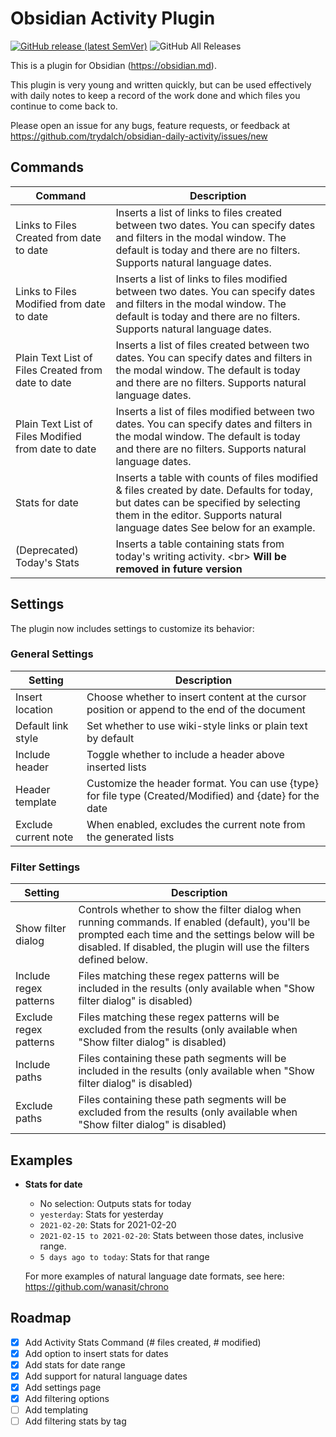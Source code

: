 # Obsidian Activity Plugin

[![GitHub release (latest SemVer)](https://img.shields.io/github/v/release/trydalch/obsidian-daily-activity?style=for-the-badge&sort=semver)](https://github.com/trydalch/obsidian-daily-activity/releases/latest)
![GitHub All Releases](https://img.shields.io/github/downloads/trydalch/obsidian-daily-activity/total?style=for-the-badge)

This is a plugin for Obsidian (https://obsidian.md).

This plugin is very young and written quickly, but can be used effectively with daily notes to keep a record of the work done and which files you continue to come back to.

Please open an issue for any bugs, feature requests, or feedback at https://github.com/trydalch/obsidian-daily-activity/issues/new

## Commands

| Command                                             | Description                                                                                                                                                                                                      |
|-----------------------------------------------------|------------------------------------------------------------------------------------------------------------------------------------------------------------------------------------------------------------------|
| Links to Files Created from date to date            | Inserts a list of links to files created  between two dates. You can specify dates and filters in the modal window. The default is today and there are no filters.      Supports natural language dates.         |
| Links to Files Modified from date to date           | Inserts a list of links to files modified  between two dates. You can specify dates and filters in the modal window. The default is today and there are no filters.      Supports natural language dates.        |
| Plain Text List of Files Created from date to date  | Inserts a list of files created between two dates. You can specify dates and filters in the modal window. The default is today and there are no filters.  Supports natural language dates.                       |
| Plain Text List of Files Modified from date to date | Inserts a list of files modified between two dates. You can specify dates and filters in the modal window. The default is today and there are no filters.         Supports natural language dates.               |
| Stats for date                                      | Inserts a table with counts of files modified & files created by date. Defaults for today, but dates can be specified by selecting them in the editor. Supports natural language dates See below for an example. |
| (Deprecated) Today's Stats                          | Inserts a table containing stats from today's writing activity. <br\> **Will be removed in future version**                                                                                                      |

## Settings

The plugin now includes settings to customize its behavior:

### General Settings

| Setting | Description |
|---------|-------------|
| Insert location | Choose whether to insert content at the cursor position or append to the end of the document |
| Default link style | Set whether to use wiki-style links or plain text by default |
| Include header | Toggle whether to include a header above inserted lists |
| Header template | Customize the header format. You can use {type} for file type (Created/Modified) and {date} for the date |
| Exclude current note | When enabled, excludes the current note from the generated lists |

### Filter Settings

| Setting | Description |
|---------|-------------|
| Show filter dialog | Controls whether to show the filter dialog when running commands. If enabled (default), you'll be prompted each time and the settings below will be disabled. If disabled, the plugin will use the filters defined below. |
| Include regex patterns | Files matching these regex patterns will be included in the results (only available when "Show filter dialog" is disabled) |
| Exclude regex patterns | Files matching these regex patterns will be excluded from the results (only available when "Show filter dialog" is disabled) |
| Include paths | Files containing these path segments will be included in the results (only available when "Show filter dialog" is disabled) |
| Exclude paths | Files containing these path segments will be excluded from the results (only available when "Show filter dialog" is disabled) |

## Examples
- **Stats for date**
  - No selection: Outputs stats for today
  - `yesterday`: Stats for yesterday
  - `2021-02-20`: Stats for 2021-02-20
  - `2021-02-15 to 2021-02-20`: Stats between those dates, inclusive range.
  - `5 days ago to today`: Stats for that range

  For more examples of natural language date formats, see here: https://github.com/wanasit/chrono

## Roadmap

- [x] Add Activity Stats Command (# files created, # modified)
- [x] Add option to insert stats for dates
- [x] Add stats for date range
- [x] Add support for natural language dates
- [x] Add settings page
- [x] Add filtering options
- [ ] Add templating
- [ ] Add filtering stats by tag
